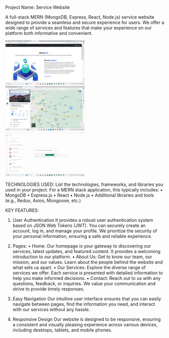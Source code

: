 Project Name: Service Website

A full-stack MERN (MongoDB, Express, React, Node.js) service website designed to provide a seamless and secure experience for users. We offer a wide range of services and features that make your experience on our platform both informative and convenient.

<img src="https://github.com/amansekhon888/xenon-frontend/blob/main/src/components/images/Screenshot (17).png?raw=true" width=50% height=50%>
<img src="https://github.com/amansekhon888/xenon-frontend/blob/main/src/components/images/map.png?raw=true" width=50% height=50%>
<img src="https://github.com/amansekhon888/xenon-frontend/blob/main/src/components/images/contact.png?raw=true" width=50% height=50%>

TECHNOLOGIES USED:
List the technologies, frameworks, and libraries you used in your project. For a MERN stack application, this typically includes:
•	MongoDB
•	Express.js
•	React
•	Node.js
•	Additional libraries and tools (e.g., Redux, Axios, Mongoose, etc.)

KEY FEATURES:
1.	User Authentication
It provides a robust user authentication system based on JSON Web Tokens (JWT). You can securely create an account, log in, and manage your profile. We prioritize the security of your personal information, ensuring a safe and reliable experience.
2.	Pages:
•	Home: Our homepage is your gateway to discovering our services, latest updates, and featured content. It provides a welcoming introduction to our platform.
•	About Us: Get to know our team, our mission, and our values. Learn about the people behind the website and what sets us apart.
•	Our Services: Explore the diverse range of services we offer. Each service is presented with detailed information to help you make informed decisions.
•	Contact: Reach out to us with any questions, feedback, or inquiries. We value your communication and strive to provide timely responses.

3.	Easy Navigation
Our intuitive user interface ensures that you can easily navigate between pages, find the information you need, and interact with our services without any hassle.
4.	Responsive Design
Our website is designed to be responsive, ensuring a consistent and visually pleasing experience across various devices, including desktops, tablets, and mobile phones.
